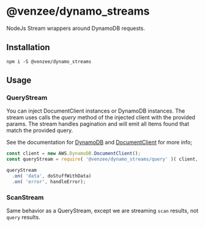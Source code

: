 # @venzee/dynamo_streams

NodeJs Stream wrappers around DynamoDB requests.

## Installation

`npm i -S @venzee/dynamo_streams`

## Usage

### QueryStream

You can inject DocumentClient instances or DynamoDB instances. The stream uses calls the _query_ method of the injected client with the provided params.
The stream handles pagination and will emit all items found that match the provided query.

See the documentation for [DynamoDB](https://docs.aws.amazon.com/AWSJavaScriptSDK/latest/AWS/DynamoDB.html#query-property) and [DocumentClient](https://docs.aws.amazon.com/AWSJavaScriptSDK/latest/AWS/DynamoDB/DocumentClient.html#query-property) for more info;

```js
const client = new AWS.DynamoDB.DocumentClient();
const queryStream = require( '@venzee/dynamo_streams/query' )( client, params );

queryStream
  .on( 'data', doStuffWithData)
  .on( 'error', handleError);
```

### ScanStream

Same behavior as a QueryStream, except we are streaming `scan` results, not `query` results.
